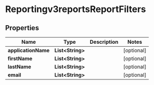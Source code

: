 
# Reportingv3reportsReportFilters

## Properties
Name | Type | Description | Notes
------------ | ------------- | ------------- | -------------
**applicationName** | **List&lt;String&gt;** |  |  [optional]
**firstName** | **List&lt;String&gt;** |  |  [optional]
**lastName** | **List&lt;String&gt;** |  |  [optional]
**email** | **List&lt;String&gt;** |  |  [optional]



